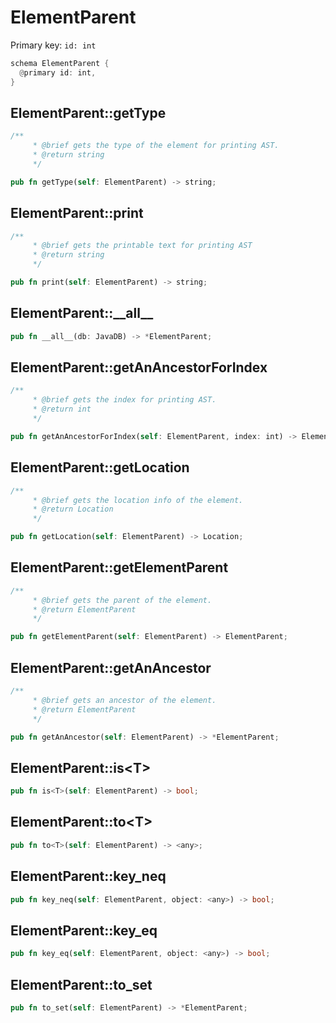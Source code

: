 # ElementParent

Primary key: `id: int`

```rust
schema ElementParent {
  @primary id: int,
}
```
## ElementParent::getType

```rust
/**
     * @brief gets the type of the element for printing AST.
     * @return string 
     */
```
```rust
pub fn getType(self: ElementParent) -> string;
```
## ElementParent::print

```rust
/**
     * @brief gets the printable text for printing AST
     * @return string 
     */
```
```rust
pub fn print(self: ElementParent) -> string;
```
## ElementParent::\_\_all\_\_

```rust
pub fn __all__(db: JavaDB) -> *ElementParent;
```
## ElementParent::getAnAncestorForIndex

```rust
/**
     * @brief gets the index for printing AST.
     * @return int 
     */
```
```rust
pub fn getAnAncestorForIndex(self: ElementParent, index: int) -> ElementParent;
```
## ElementParent::getLocation

```rust
/**
     * @brief gets the location info of the element.
     * @return Location 
     */
```
```rust
pub fn getLocation(self: ElementParent) -> Location;
```
## ElementParent::getElementParent

```rust
/**
     * @brief gets the parent of the element.
     * @return ElementParent 
     */
```
```rust
pub fn getElementParent(self: ElementParent) -> ElementParent;
```
## ElementParent::getAnAncestor

```rust
/**
     * @brief gets an ancestor of the element.
     * @return ElementParent 
     */
```
```rust
pub fn getAnAncestor(self: ElementParent) -> *ElementParent;
```
## ElementParent::is\<T\>

```rust
pub fn is<T>(self: ElementParent) -> bool;
```
## ElementParent::to\<T\>

```rust
pub fn to<T>(self: ElementParent) -> <any>;
```
## ElementParent::key\_neq

```rust
pub fn key_neq(self: ElementParent, object: <any>) -> bool;
```
## ElementParent::key\_eq

```rust
pub fn key_eq(self: ElementParent, object: <any>) -> bool;
```
## ElementParent::to\_set

```rust
pub fn to_set(self: ElementParent) -> *ElementParent;
```
